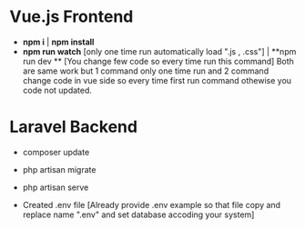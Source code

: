 #  Vue.js Frontend
- **npm i** | **npm install**
- **npm run watch** [only one time run automatically load ".js , .css"] | **npm run dev ** [You change few code so every time run this command] Both 
  are same   work but 1 command only one time run and 2 command change code in vue side so every time first run command othewise you code not updated.


# Laravel Backend
- composer update
- php artisan migrate 
- php artisan serve

- Created .env file [Already provide .env example so that file copy and replace name ".env" and set database accoding your system]
